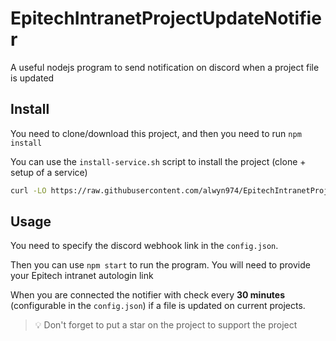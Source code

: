 # EpitechIntranetProjectUpdateNotifier

A useful nodejs program to send notification on discord when a project file is updated

## Install

You need to clone/download this project, and then you need to run `npm install`

You can use the `install-service.sh` script to install the project (clone + setup of a service)

```bash
curl -LO https://raw.githubusercontent.com/alwyn974/EpitechIntranetProjectUpdateNotifier/main/install-service.sh && chmod +x install-service.sh
```

## Usage

You need to specify the discord webhook link in the `config.json`.

Then you can use `npm start` to run the program. You will need to provide your Epitech intranet autologin link

When you are connected the notifier with check every **30 minutes** (configurable in the `config.json`) if a file is updated on current projects.


> :bulb: Don't forget to put a star on the project to support the project
